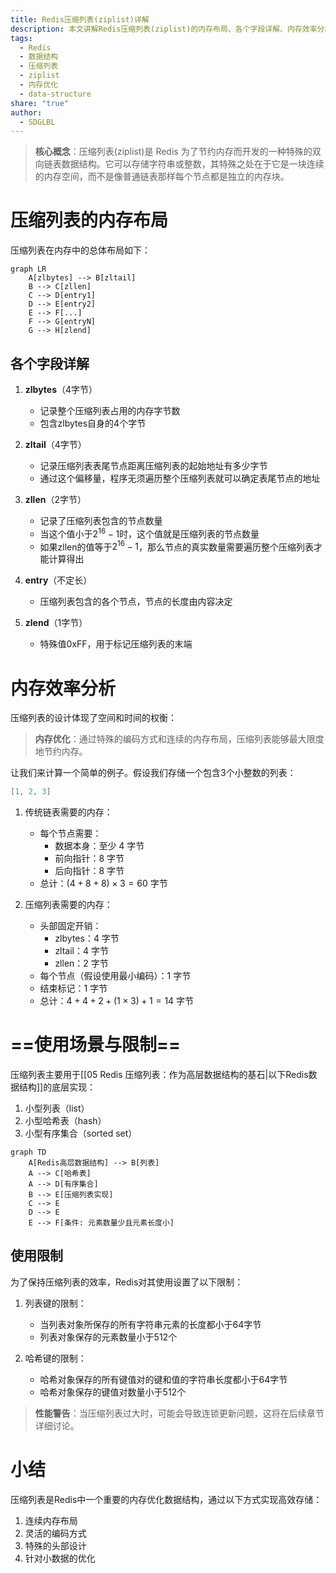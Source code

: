 ```yaml
---
title: Redis压缩列表(ziplist)详解
description: 本文讲解Redis压缩列表(ziplist)的内存布局、各个字段详解、内存效率分析以及使用场景和限制，深入探讨了其内存优化策略。
tags:
  - Redis
  - 数据结构
  - 压缩列表
  - ziplist
  - 内存优化
  - data-structure
share: "true"
author:
  - SDGLBL
---
```




> **核心概念**：压缩列表(ziplist)是 Redis 为了节约内存而开发的一种特殊的双向链表数据结构。它可以存储字符串或整数，其特殊之处在于它是一块连续的内存空间，而不是像普通链表那样每个节点都是独立的内存块。

# 压缩列表的内存布局

压缩列表在内存中的总体布局如下：

```mermaid
graph LR
    A[zlbytes] --> B[zltail]
    B --> C[zllen]
    C --> D[entry1]
    D --> E[entry2]
    E --> F[...]
    F --> G[entryN]
    G --> H[zlend]
```

## 各个字段详解

1. **zlbytes**（4字节）
   - 记录整个压缩列表占用的内存字节数
   - 包含zlbytes自身的4个字节

2. **zltail**（4字节）
   - 记录压缩列表表尾节点距离压缩列表的起始地址有多少字节
   - 通过这个偏移量，程序无须遍历整个压缩列表就可以确定表尾节点的地址

3. **zllen**（2字节）
   - 记录了压缩列表包含的节点数量
   - 当这个值小于$2^{16}-1$时，这个值就是压缩列表的节点数量
   - 如果zllen的值等于$2^{16}-1$，那么节点的真实数量需要遍历整个压缩列表才能计算得出

4. **entry**（不定长）
   - 压缩列表包含的各个节点，节点的长度由内容决定

5. **zlend**（1字节）
   - 特殊值0xFF，用于标记压缩列表的末端

# 内存效率分析

压缩列表的设计体现了空间和时间的权衡：

> **内存优化**：通过特殊的编码方式和连续的内存布局，压缩列表能够最大限度地节约内存。

让我们来计算一个简单的例子。假设我们存储一个包含3个小整数的列表：

```c
[1, 2, 3]
```

1. 传统链表需要的内存：
   - 每个节点需要：
     - 数据本身：至少 4 字节
     - 前向指针：8 字节
     - 后向指针：8 字节
   - 总计：$(4 + 8 + 8) \times 3 = 60$ 字节

2. 压缩列表需要的内存：
   - 头部固定开销：
     - zlbytes：4 字节
     - zltail：4 字节
     - zllen：2 字节
   - 每个节点（假设使用最小编码）：1 字节
   - 结束标记：1 字节
   - 总计：$4 + 4 + 2 + (1 \times 3) + 1 = 14$ 字节

# ==使用场景与限制==

压缩列表主要用于[[05 Redis 压缩列表：作为高层数据结构的基石|以下Redis数据结构]]的底层实现：

1. 小型列表（list）
2. 小型哈希表（hash）
3. 小型有序集合（sorted set）

```mermaid
graph TD
    A[Redis高层数据结构] --> B[列表]
    A --> C[哈希表]
    A --> D[有序集合]
    B --> E[压缩列表实现]
    C --> E
    D --> E
    E --> F[条件: 元素数量少且元素长度小]
```

## 使用限制

为了保持压缩列表的效率，Redis对其使用设置了以下限制：

1. 列表键的限制：
   - 当列表对象所保存的所有字符串元素的长度都小于64字节
   - 列表对象保存的元素数量小于512个

2. 哈希键的限制：
   - 哈希对象保存的所有键值对的键和值的字符串长度都小于64字节
   - 哈希对象保存的键值对数量小于512个

> **性能警告**：当压缩列表过大时，可能会导致连锁更新问题，这将在后续章节详细讨论。

# 小结

压缩列表是Redis中一个重要的内存优化数据结构，通过以下方式实现高效存储：

1. 连续内存布局
2. 灵活的编码方式
3. 特殊的头部设计
4. 针对小数据的优化